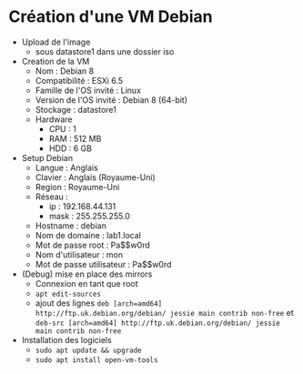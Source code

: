 # Création d'une VM Debian

-   Upload de l'image
    -   sous datastore1 dans une dossier iso
-   Creation de la VM
    -   Nom : Debian 8
    -   Compatibilité : ESXi 6.5
    -   Famille de l'OS invité : Linux
    -   Version de l'OS invité : Debian 8 (64-bit)
    -   Stockage : datastore1
    -   Hardware
        -   CPU : 1
        -   RAM : 512 MB
        -   HDD : 6 GB
-   Setup Debian
    -   Langue : Anglais
    -   Clavier : Anglais (Royaume-Uni)
    -   Region : Royaume-Uni
    -   Réseau :
        -   ip : 192.168.44.131
        -   mask : 255.255.255.0
    -   Hostname : debian
    -   Nom de domaine : lab1.local
    -   Mot de passe root : Pa$$w0rd
    -   Nom d'utilisateur : mon
    -   Mot de passe utilisateur : Pa$$w0rd
-   (Debug) mise en place des mirrors
    -   Connexion en tant que root
    -   `apt edit-sources`
    -   ajout des lignes `deb [arch=amd64] http://ftp.uk.debian.org/debian/ jessie main contrib non-free` et `deb-src [arch=amd64] http://ftp.uk.debian.org/debian/ jessie main contrib non-free`
-   Installation des logiciels
    -   `sudo apt update && upgrade`
    -   `sudo apt install open-vm-tools`
